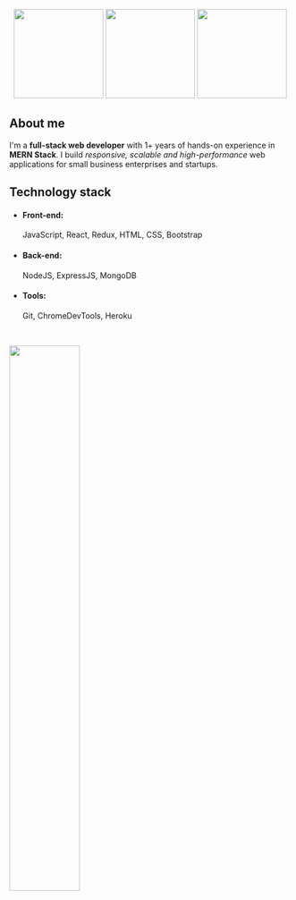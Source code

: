 <p align="center"> <img src="https://octodex.github.com/images/surftocat.png" height="160px" width="160px"> <img src="https://octodex.github.com/images/daftpunktocat-thomas.gif" height="160px" width="160px"> <img src="https://octodex.github.com/images/inspectocat.jpg" height="160px" width="160px"> </p>

## About me

<p>I'm a <strong>full-stack web developer</strong> with 1+ years of hands-on experience in <strong>MERN Stack</strong>. 
I build <em>responsive, scalable and high-performance</em> web applications for small business enterprises and startups.
</p>

## Technology stack
<ul>
  <li><h4>Front-end:</h4>JavaScript, React, Redux, HTML, CSS, Bootstrap</li>
  <li><h4>Back-end:</h4>NodeJS, ExpressJS, MongoDB</li>
  <li><h4>Tools:</h4>Git, ChromeDevTools, Heroku</li>
</ul>

<br/>
<p align="left"><img width="50%" src="https://github-readme-stats.vercel.app/api?username=rahmanshariq7&show_icons=true" /></p>
